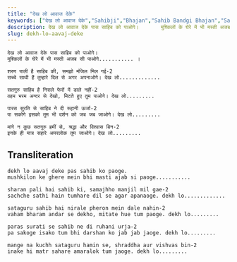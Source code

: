 ```yaml
---
title: "देख लो आवाज देके"
keywords: ["देख लो आवाज देके","Sahibji","Bhajan","Sahib Bandgi Bhajan","Sant Kabir Bhajan","bhajan lyrics","साहिब बंदगी भजन","भजन"]
description: देख लो आवाज देके पास साहिब को पाओगे।       मुश्किलों के घेरे में भी मस्ती अजब सी पाओगे........... ।          शरण पाली है साहिब की, समझो मंजिल मिल गई
slug: dekh-lo-aavaj-deke
---
```


  
    देख लो आवाज देके पास साहिब को पाओगे।  
    मुश्किलों के घेरे में भी मस्ती अजब सी पाओगे........... ।  
  
    शरण पाली है साहिब की, समझो मंजिल मिल गई-2  
    सच्चे साथी हैं तुम्हारे दिल से अगर अपनाओगे। देख लो.............  
  
    सतगुरु साहिब है निराले फेरों में डाले नहीं-2  
    वहम भरम अन्दर से देखो, मिटते हुए तुम पाओगे। देख लो.........  
  
    पारस सुरति से साहिब ने दी रुहानी ऊर्जा-2  
    पा सकोगे इसको तुम भी दर्शन को जब जब जाओगे। देख लो.........  
  
    मांगे न कुछ सतगुरु हमीं से, श्रद्धा और विश्वास बिन-2  
    इनके ही मात्र सहारे अमरलोक तुम जाओगे। देख लो.........  


## Transliteration

  
    dekh lo aavaj deke pas sahib ko paoge.  
    mushkilon ke ghere mein bhi masti ajab si paoge...........  
  
    sharan pali hai sahib ki, samajhho manjil mil gae-2  
    sachche sathi hain tumhare dil se agar apanaoge. dekh lo.............  
  
    sataguru sahib hai nirale pheron mein dale nahin-2  
    vaham bharam andar se dekho, mitate hue tum paoge. dekh lo.........  
  
    paras surati se sahib ne di ruhani urja-2  
    pa sakoge isako tum bhi darshan ko jab jab jaoge. dekh lo.........  
  
    mange na kuchh sataguru hamin se, shraddha aur vishvas bin-2  
    inake hi matr sahare amaralok tum jaoge. dekh lo.........  

  